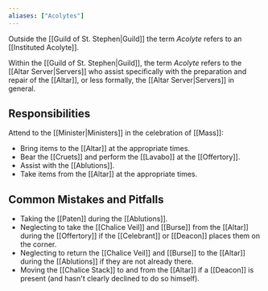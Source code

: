 ```yaml
---
aliases: ["Acolytes"]
---
```

Outside the [[Guild of St. Stephen|Guild]] the term _Acolyte_ refers to an [[Instituted Acolyte]].

Within the [[Guild of St. Stephen|Guild]], the term _Acolyte_ refers to the [[Altar Server|Servers]] who assist specifically with the preparation and repair of the [[Altar]], or less formally, the [[Altar Server|Servers]] in general.

## Responsibilities
Attend to the [[Minister|Ministers]] in the celebration of [[Mass]]:

- Bring items to the [[Altar]] at the appropriate times.
- Bear the [[Cruets]] and perform the [[Lavabo]] at the [[Offertory]].
- Assist with the [[Ablutions]].
- Take items from the [[Altar]] at the appropriate times.

## Common Mistakes and Pitfalls
- Taking the [[Paten]] during the [[Ablutions]].
- Neglecting to take the [[Chalice Veil]] and [[Burse]] from the [[Altar]] during the [[Offertory]] if the [[Celebrant]] or [[Deacon]] places them on the corner.
- Neglecting to return the [[Chalice Veil]] and [[Burse]] to the [[Altar]] during the [[Ablutions]] if they are not already there.
- Moving the [[Chalice Stack]] to and from the [[Altar]] if a [[Deacon]] is present (and hasn't clearly declined to do so himself).